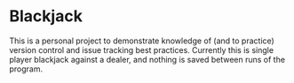 # Blackjack
This is a personal project to demonstrate knowledge of (and to practice) version control and issue tracking best practices.
Currently this is single player blackjack against a dealer, and nothing is saved between runs of the program. 
